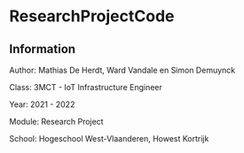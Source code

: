 # ResearchProjectCode

## Information
Author: Mathias De Herdt, Ward Vandale en Simon Demuynck

Class: 3MCT - IoT Infrastructure Engineer

Year: 2021 - 2022

Module: Research Project

School: Hogeschool West-Vlaanderen, Howest Kortrijk
